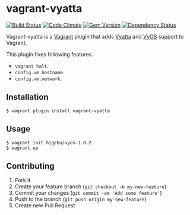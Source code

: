 # vagrant-vyatta
[![Build Status](https://travis-ci.org/higebu/vagrant-vyatta.png)](https://travis-ci.org/higebu/vagrant-vyatta)
[![Code Climate](https://codeclimate.com/repos/5302538e69568020f60027b2/badges/c5b01915845941764536/gpa.png)](https://codeclimate.com/repos/5302538e69568020f60027b2/feed)
[![Gem Version](https://badge.fury.io/rb/vagrant-vyatta.png)](http://badge.fury.io/rb/vagrant-vyatta)
[![Dependency Status](https://gemnasium.com/higebu/vagrant-vyatta.png)](https://gemnasium.com/higebu/vagrant-vyatta)

Vagrant-vyatta is a [Vagrant](http://www.vagrantup.com) plugin that adds [Vyatta](http://www.vyatta.org/) and [VyOS](http://vyos.net/wiki/Main_Page) support to Vagrant.

This plugin fixes following features.

* `vagrant halt`.
* `config.vm.hostname`.
* `config.vm.network`.

## Installation

```
$ vagrant plugin install vagrant-vyatta
```

## Usage

```
$ vagrant init higebu/vyos-1.0.2
$ vagrant up
```

## Contributing

1. Fork it
2. Create your feature branch (`git checkout -b my-new-feature`)
3. Commit your changes (`git commit -am 'Add some feature'`)
4. Push to the branch (`git push origin my-new-feature`)
5. Create new Pull Request
